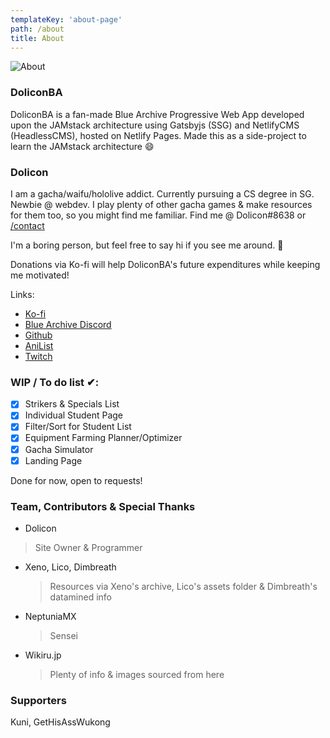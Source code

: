 ```yaml
---
templateKey: 'about-page'
path: /about
title: About
---
```


![About](../../img/arona.png "About")


### DoliconBA
DoliconBA is a fan-made Blue Archive Progressive Web App developed upon the JAMstack architecture using Gatsbyjs (SSG) and NetlifyCMS (HeadlessCMS), hosted on Netlify Pages. Made this as a side-project to learn the JAMstack architecture :smile:

### Dolicon
I am a gacha/waifu/hololive addict. Currently pursuing a CS degree in SG. Newbie @ webdev. I play plenty of other gacha games & make resources for them too, so you might find me familiar. Find me @ Dolicon#8638 or [/contact](https://dolicon-bluearchive.netlify.app/contact)

I'm a boring person, but feel free to say hi if you see me around. :wave:

Donations via Ko-fi will help DoliconBA's future expenditures while keeping me motivated!

Links:
* [Ko-fi](https://ko-fi.com/dolicon)
* [Blue Archive Discord](https://discord.com/invite/bluearchive)
* [Github](https://github.com/dthx2710)
* [AniList](https://anilist.co/user/bakacaterpie/)
* [Twitch](https://www.twitch.tv/doliconn)


### WIP / To do list ✔:
- [x] Strikers & Specials List
- [x] Individual Student Page
- [x] Filter/Sort for Student List
- [x] Equipment Farming Planner/Optimizer
- [x] Gacha Simulator
- [x] Landing Page

Done for now, open to requests!

### Team, Contributors & Special Thanks
* Dolicon
> Site Owner & Programmer
* Xeno, Lico, Dimbreath
    > Resources via Xeno's archive, Lico's assets folder & Dimbreath's datamined info
* NeptuniaMX
    > Sensei
* Wikiru.jp
    > Plenty of info & images sourced from here
### Supporters
Kuni, GetHisAssWukong